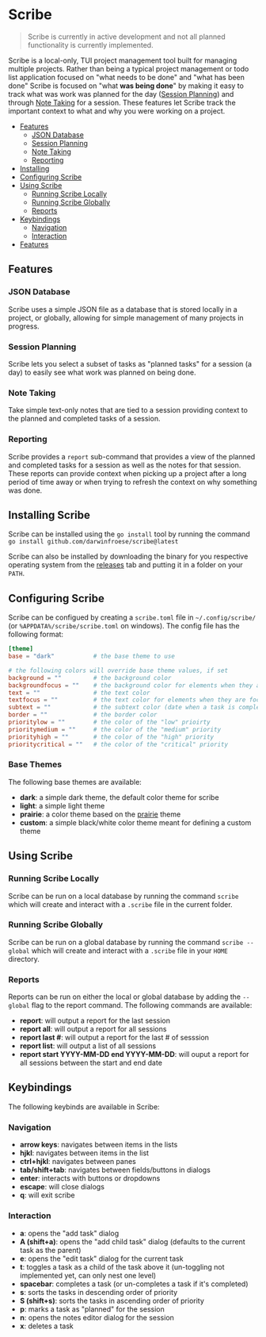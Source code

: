 # Scribe

> Scribe is currently in active development and not all planned functionality is currently implemented.

Scribe is a local-only, TUI project management tool built for managing multiple projects. Rather than being
a typical project management or todo list application focused on "what needs to be done" and "what has been done"
Scribe is focused on "what **was being done**" by making it easy to track what was work was planned for the
day ([Session Planning](#session-planning)) and through [Note Taking](#note-taking) for a session. These features let Scribe track the
important context to what and why you were working on a project.

- [Features](#features)
    - [JSON Database](#json-database)
    - [Session Planning](#session-planning)
    - [Note Taking](#note-taking)
    - [Reporting](#reporting)
- [Installing](#installing-scribe)
- [Configuring Scribe](#configuring-scribe)
- [Using Scribe](#using-scribe)
    - [Running Scribe Locally](#running-scribe-locally)
    - [Running Scribe Globally](#running-scribe-globally)
    - [Reports](#reports)
- [Keybindings](#keybindings)
    - [Navigation](#navigation)
    - [Interaction](#interaction)
- [Features](#features)

## Features

### JSON Database
Scribe uses a simple JSON file as a database that is stored locally in a project, or globally, allowing for simple management
of many projects in progress.

### Session Planning
Scribe lets you select a subset of tasks as "planned tasks" for a session (a day) to easily see what work was planned on being done.

### Note Taking
Take simple text-only notes that are tied to a session providing context to the planned and completed tasks of a session.

### Reporting
Scribe provides a `report` sub-command that provides a view of the planned and completed tasks for a session as well as
the notes for that session. These reports can provide context when picking up a project after a long period of time away
or when trying to refresh the context on why something was done.

## Installing Scribe

Scribe can be installed using the `go install` tool by running the command `go install github.com/darwinfroese/scribe@latest`

Scribe can also be installed by downloading the binary for you respective operating system from the [releases](https://github.com/darwinfroese/scribe/releases/)
tab and putting it in a folder on your `PATH`.

## Configuring Scribe

Scribe can be configued by creating a `scribe.toml` file in `~/.config/scribe/` (or `%APPDATA%/scribe/scribe.toml` on windows). The config file
has the following format:

```toml
[theme]
base = "dark"           # the base theme to use

# the following colors will override base theme values, if set
background = ""         # the background color
backgroundfocus = ""    # the background color for elements when they are focused
text = ""               # the text color
textfocus = ""          # the text color for elements when they are focused
subtext = ""            # the subtext color (date when a task is completed)
border = ""             # the border color
prioritylow = ""        # the color of the "low" prioirty
prioritymedium = ""     # the color of the "medium" priority
priorityhigh = ""       # the color of the "high" priority
prioritycritical = ""   # the color of the "critical" priority
```

### Base Themes

The following base themes are available:
- **dark**: a simple dark theme, the default color theme for scribe
- **light**: a simple light theme
- **prairie**: a color theme based on the [prairie](https://github.com/darwinfroese/prairie) theme
- **custom**: a simple black/white color theme meant for defining a custom theme

## Using Scribe

### Running Scribe Locally
Scribe can be run on a local database by running the command `scribe` which will create and interact with a `.scribe`
file in the current folder.

### Running Scribe Globally
Scribe can be run on a global database by running the command `scribe --global` which will create and interact with a `.scribe`
file in your `HOME` directory.

### Reports
Reports can be run on either the local or global database by adding the `--global` flag to the report command. The following
commands are available:

- **report**: will output a report for the last session
- **report all**: will output a report for all sessions
- **report last #**: will output a report for the last # of sesssion
- **report list**: will output a list of all sessions
- **report start YYYY-MM-DD end YYYY-MM-DD**: will ouput a report for all sessions between the start and end date

## Keybindings
The following keybinds are available in Scribe:

### Navigation
- **arrow keys**: navigates between items in the lists
- **hjkl**: navigates between items in the list
- **ctrl+hjkl**: navigates between panes
- **tab/shift+tab**: navigates between fields/buttons in dialogs
- **enter**: interacts with buttons or dropdowns
- **escape**: will close dialogs
- **q**: will exit scribe

### Interaction
- **a**: opens the "add task" dialog
- **A (shift+a)**: opens the "add child task" dialog (defaults to the current task as the parent)
- **e**: opens the "edit task" dialog for the current task
- **t**: toggles a task as a child of the task above it (un-toggling not implemented yet, can only nest one level)
- **spacebar**: completes a task (or un-completes a task if it's completed)
- **s**: sorts the tasks in descending order of priority
- **S (shift+s)**: sorts the tasks in ascending order of priority
- **p**: marks a task as "planned" for the session
- **n**: opens the notes editor dialog for the session
- **x**: deletes a task

